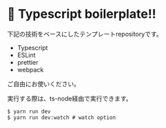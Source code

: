# 🦅 Typescript boilerplate!!

下記の技術をベースにしたテンプレートrepositoryです。
- Typescript
- ESLint
- prettier
- webpack

ご自由にお使いください。


実行する際は、ts-node経由で実行できます。

```
$ yarn run dev 
$ yarn run dev:watch # watch option
```
